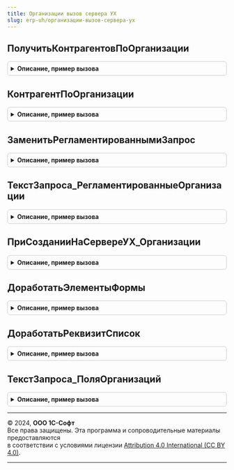 ```yaml
---
title: Организации вызов сервера УХ
slug: erp-uh/организации-вызов-сервера-ух
---
```



## ПолучитьКонтрагентовПоОрганизации
<details style="margin: 1em 0; padding: 0.5em; border: 1px solid #ccc; border-radius: 6px;">

<summary style="font-weight: bold; cursor: pointer;">Описание, пример вызова</summary>

```bsl

Функция ПолучитьКонтрагентовПоОрганизации(ОрганизацияИсточник) Экспорт
```

Пример вызова
```bsl
Результат = ОрганизацииВызовСервераУХ.ПолучитьКонтрагентовПоОрганизации(ОрганизацияИсточник) 
```
</details>

## КонтрагентПоОрганизации
<details style="margin: 1em 0; padding: 0.5em; border: 1px solid #ccc; border-radius: 6px;">

<summary style="font-weight: bold; cursor: pointer;">Описание, пример вызова</summary>

```bsl

Функция КонтрагентПоОрганизации(Организация) Экспорт
```

Пример вызова
```bsl
Результат = ОрганизацииВызовСервераУХ.КонтрагентПоОрганизации(Организация) 
```
</details>

## ЗаменитьРегламентированнымиЗапрос
<details style="margin: 1em 0; padding: 0.5em; border: 1px solid #ccc; border-radius: 6px;">

<summary style="font-weight: bold; cursor: pointer;">Описание, пример вызова</summary>

```bsl

Функция ЗаменитьРегламентированнымиЗапрос(ТекстЗапроса) Экспорт
```

Пример вызова
```bsl
Результат = ОрганизацииВызовСервераУХ.ЗаменитьРегламентированнымиЗапрос(ТекстЗапроса) 
```
</details>

## ТекстЗапроса_РегламентированныеОрганизации
<details style="margin: 1em 0; padding: 0.5em; border: 1px solid #ccc; border-radius: 6px;">

<summary style="font-weight: bold; cursor: pointer;">Описание, пример вызова</summary>

```bsl

Функция ТекстЗапроса_РегламентированныеОрганизации() Экспорт
```

Пример вызова
```bsl
Результат = ОрганизацииВызовСервераУХ.ТекстЗапроса_РегламентированныеОрганизации());
```
</details>

## ПриСозданииНаСервереУХ_Организации
<details style="margin: 1em 0; padding: 0.5em; border: 1px solid #ccc; border-radius: 6px;">

<summary style="font-weight: bold; cursor: pointer;">Описание, пример вызова</summary>

```bsl

Процедура ПриСозданииНаСервереУХ_Организации(Форма, Отказ, СтандартнаяОбработка) Экспорт
```

Пример вызова
```bsl
ОрганизацииВызовСервераУХ.ПриСозданииНаСервереУХ_Организации(Форма, Отказ, СтандартнаяОбработка) 
```
</details>

## ДоработатьЭлементыФормы
<details style="margin: 1em 0; padding: 0.5em; border: 1px solid #ccc; border-radius: 6px;">

<summary style="font-weight: bold; cursor: pointer;">Описание, пример вызова</summary>

```bsl

Процедура ДоработатьЭлементыФормы(Форма) Экспорт
```

Пример вызова
```bsl
ОрганизацииВызовСервераУХ.ДоработатьЭлементыФормы(Форма));
```
</details>

## ДоработатьРеквизитСписок
<details style="margin: 1em 0; padding: 0.5em; border: 1px solid #ccc; border-radius: 6px;">

<summary style="font-weight: bold; cursor: pointer;">Описание, пример вызова</summary>

```bsl

Процедура ДоработатьРеквизитСписок(Список) Экспорт
```

Пример вызова
```bsl
ОрганизацииВызовСервераУХ.ДоработатьРеквизитСписок(Список));
```
</details>

## ТекстЗапроса_ПоляОрганизаций
<details style="margin: 1em 0; padding: 0.5em; border: 1px solid #ccc; border-radius: 6px;">

<summary style="font-weight: bold; cursor: pointer;">Описание, пример вызова</summary>

```bsl

Функция ТекстЗапроса_ПоляОрганизаций(ИмяТаблицы = "СправочникОрганизации") Экспорт
```

Пример вызова
```bsl
Результат = ОрганизацииВызовСервераУХ.ТекстЗапроса_ПоляОрганизаций(ИмяТаблицы);
```
</details>

---

© 2024, **ООО 1С-Софт**  
Все права защищены. Эта программа и сопроводительные материалы предоставляются  
в соответствии с условиями лицензии [Attribution 4.0 International (CC BY 4.0)](https://creativecommons.org/licenses/by/4.0/legalcode).

---
